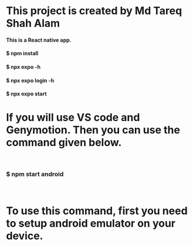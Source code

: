<h1>This project is created by Md Tareq Shah Alam</h1>



<h4>This is a React native app.</h4>


<h4>$ npm install</h4>
<h4>$ npx expo -h</h4>
<h4>$ npx expo login -h</h4>
<h4>$ npx expo start</h4>


<h1>If you will use VS code and Genymotion. Then you can use the command given below.</h1>
<br />
<h3>$ npm start android</h3>
<br />

<h1>To use this command, first you need to setup android emulator on your device.</h1>



